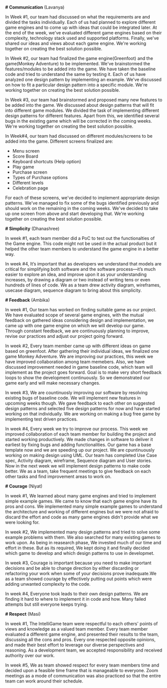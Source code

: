 **# Communication**
(Lavanya)

In Week #1, our team had discussed on what the requirements are and divided the tasks individually. Each of us had planned to explore different game engines and to come up with ideas that could be integrated later. At the end of the week, we've evaluated different game engines based on their complexity, technology stack used and supported platforms. Finally, we've shared our ideas and views about each game engine. We're working together on creating the best solution possible.

In Week #2, our team had finalized the game engine(Greenfoot) and the game(Monkey Adventure) to be implemented. We've brainstormed the features/modules to be added into the game. We have taken the baseline code and tried to understand the same by testing it. Each of us have analyzed one design pattern by implementing an example. We've discussed on how to fit a particular design pattern into a specific module. We're working together on creating the best solution possible.

In Week #3, our team had brainstormed and proposed many new features to be added into the game. We discussed about design patterns that will fit into different game modules. We divided the task of implementing different design patterns for different features. Apart from this, we identified several bugs in the existing game which will be corrected in the coming weeks. We're working together on creating the best solution possible.

In Week#4, our team had discussed on different modules/screens to be added into the game. Different screens finalized are:
* Menu screen
* Score Board
* Keyboard shortcuts (Help option)
* Play game
* Purchase screen
* Types of Purchase options
* Different levels
* Celebration page

For each of these screens, we've decided to implement appropriate design patterns. We've managed to fix some of the bugs identified previously and should work on the remaining in the coming weeks. We've decided to take up one screen from above and start developing that. We're working together on creating the best solution possible.

**# Simplicity**
(Dhanashree)

In week #1, each team member did a PoC to test out the functionalties of the Game engine. This code might not be used in the actual product but it helped the other team members to understand the game engine in a better way.

In week #4,
It’s important that as developers we understand that models are critical for simplifying both software and the software process—it’s much easier to explore an idea, and improve upon it as your understanding increases, by drawing a diagram or two instead of writing tens or even hundreds of lines of code. We as a team drew activity diagram, wireframes, usecase diagram, sequence diagram to bring about this simplicity.

**# Feedback** 
(Ambika)

In week #1, Our team has worked on finding suitable game as our project. We have evaluated scope of several game engines, with the mutual feedback on gathered ideas considering design and implementation, we came up with one game engine on which we will develop our game. Through constant feedback, we are continuously planning to improve, revise our practices and adjust our project going forward.

In week #2, Every team member came up with different ideas on game based on greenfoot. After gathering their individual ideas, we finalized one game Monkey Adventure. We are improving our practices, this week we have improved collaboration among team memebers. Also, we have discussed improvement needed in game baseline code, which team will implement as the project goes forward. 
Goal is to make very short feedback loops to show the development continuously. So we demonstrated our game early and will make necessary changes.

In week #3, We are countinuosly improving our software by resolving existing bugs of baseline code. We will implement new features in upcoming weeks though. We gave feedback to each other on suggested design patterns and selected five design patterns for now and have started working on that individually. We are working on making a bug free game by implementing test driven practices.

In week #4, Every week we try to improve our process. This week we improved collaboration of each team member for building the project and started working productively. We made changes in software to deliver it earliest by fixing bugs and adding functionalities. Our game has a base template now and we are speeding up our project. We are cpuntinuously working on making design using UML. Our team has completed Use Case spec, Activity diagram, wireframe, Sequence diagram and User stories. Now in the next week we will implement design patterns to make code better.
We as a team, take frequent meetings to give feedback on each other tasks and find improvement areas to work on.

**# Courage**
(Niyat)

In week #1, We learned about many game engines and tried to implement simple example games. We came to know that each game engine have its pros and cons. We implemented many simple example games to understand the architecture and working of different engines but we were not afraid to discard the effort and code as many game engines didn't provide what we were looking for. 

In week #2, We implemented many design patterns and tried to solve some example problems with them. We also searched for many existing games to work upon. As being in reasearch phase, We invested much of our time and effort in these. But as its required, We kept doing it and finally decided which game to develop and which design patterns to use in developmet.

In week #3,
Courage is important because you need to make important decisions and be able to change direction by either discarding or refactoring your work when some of your decisions prove inadequate.We as a team showed courage by effectively putting out points which were adding unwanted complexity to the code.

In week #4, Everyone took leads to their own design patterns. We are finding it hard to where to implement it in code and how. Many failed attempts but still everyone keeps trying.
 
**# Respect**
(Masi)

In week #1, The IntelliGame team were respectful to each others' points of views and knowledge as a valued team member. Every team member evaluated a different game engine, and presented their results to the team, discussing all the cons and pros. Every one respected opposite opinions, and made their best effort to leverage our diverse perspectives and reasoning.  As a development team, we accepted responsibility and received authority over our work.

In week #5,
We as team showed respect for every team members time and decided upon a feasible time frame that is manageable to everyone. Zoom meetings as a mode of communication was also practiced so that the entire team can work around their schedule.
